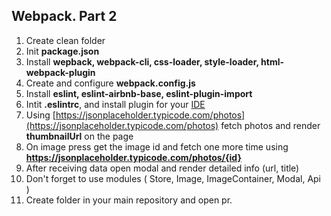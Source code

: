 ## Webpack. Part 2

1) Create clean folder
2) Init **package.json**
3) Install **wepback, webpack-cli, css-loader, style-loader, html-webpack-plugin**
4) Create and configure **webpack.config.js**
5) Install **eslint, eslint-airbnb-base, eslint-plugin-import**
6) Intit **.eslintrc**, and install plugin for your [IDE](https://ru.wikipedia.org/wiki/IDE)
7) Using [https://jsonplaceholder.typicode.com/photos](https://jsonplaceholder.typicode.com/photos) fetch photos and render **thumbnailUrl** on the page
8) On image press get the image id and fetch one more time using **https://jsonplaceholder.typicode.com/photos/{id}**
9) After receiving data open modal and render detailed info (url, title)
10) Don't forget to use modules ( Store, Image, ImageContainer, Modal, Api )
11) Create folder in your main repository and open pr.

